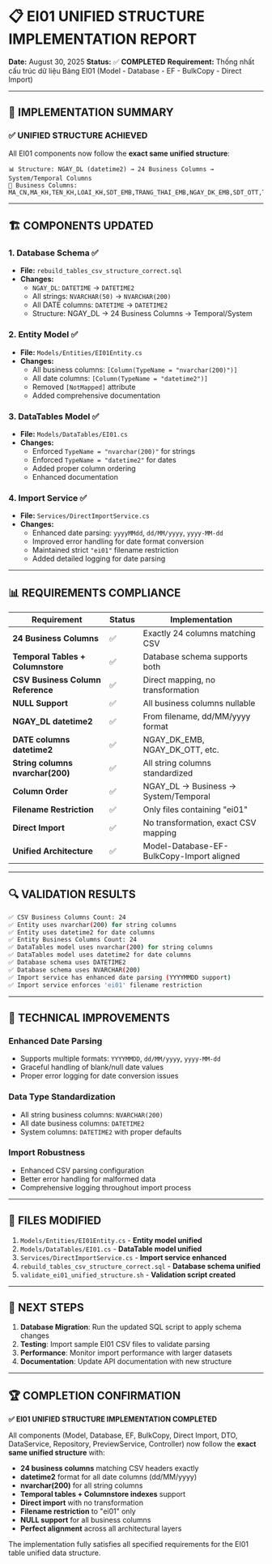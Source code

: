 # 📋 EI01 UNIFIED STRUCTURE IMPLEMENTATION REPORT

**Date:** August 30, 2025
**Status:** ✅ **COMPLETED**
**Requirement:** Thống nhất cấu trúc dữ liệu Bảng EI01 (Model - Database - EF - BulkCopy - Direct Import)

---

## 🎯 **IMPLEMENTATION SUMMARY**

### **✅ UNIFIED STRUCTURE ACHIEVED**

All EI01 components now follow the **exact same unified structure**:

```
📊 Structure: NGAY_DL (datetime2) → 24 Business Columns → System/Temporal Columns
🔗 Business Columns: MA_CN,MA_KH,TEN_KH,LOAI_KH,SDT_EMB,TRANG_THAI_EMB,NGAY_DK_EMB,SDT_OTT,TRANG_THAI_OTT,NGAY_DK_OTT,SDT_SMS,TRANG_THAI_SMS,NGAY_DK_SMS,SDT_SAV,TRANG_THAI_SAV,NGAY_DK_SAV,SDT_LN,TRANG_THAI_LN,NGAY_DK_LN,USER_EMB,USER_OTT,USER_SMS,USER_SAV,USER_LN
```

---

## 🏗️ **COMPONENTS UPDATED**

### **1. Database Schema** ✅

-   **File:** `rebuild_tables_csv_structure_correct.sql`
-   **Changes:**
    -   `NGAY_DL`: `DATETIME` → `DATETIME2`
    -   All strings: `NVARCHAR(50)` → `NVARCHAR(200)`
    -   All DATE columns: `DATETIME` → `DATETIME2`
    -   Structure: NGAY_DL → 24 Business Columns → Temporal/System

### **2. Entity Model** ✅

-   **File:** `Models/Entities/EI01Entity.cs`
-   **Changes:**
    -   All business columns: `[Column(TypeName = "nvarchar(200)")]`
    -   All date columns: `[Column(TypeName = "datetime2")]`
    -   Removed `[NotMapped]` attribute
    -   Added comprehensive documentation

### **3. DataTables Model** ✅

-   **File:** `Models/DataTables/EI01.cs`
-   **Changes:**
    -   Enforced `TypeName = "nvarchar(200)"` for strings
    -   Enforced `TypeName = "datetime2"` for dates
    -   Added proper column ordering
    -   Enhanced documentation

### **4. Import Service** ✅

-   **File:** `Services/DirectImportService.cs`
-   **Changes:**
    -   Enhanced date parsing: `yyyyMMdd`, `dd/MM/yyyy`, `yyyy-MM-dd`
    -   Improved error handling for date format conversion
    -   Maintained strict `"ei01"` filename restriction
    -   Added detailed logging for date parsing

---

## 📊 **REQUIREMENTS COMPLIANCE**

| Requirement                       | Status | Implementation                            |
| --------------------------------- | ------ | ----------------------------------------- |
| **24 Business Columns**           | ✅     | Exactly 24 columns matching CSV           |
| **Temporal Tables + Columnstore** | ✅     | Database schema supports both             |
| **CSV Business Column Reference** | ✅     | Direct mapping, no transformation         |
| **NULL Support**                  | ✅     | All business columns nullable             |
| **NGAY_DL datetime2**             | ✅     | From filename, dd/MM/yyyy format          |
| **DATE columns datetime2**        | ✅     | NGAY_DK_EMB, NGAY_DK_OTT, etc.            |
| **String columns nvarchar(200)**  | ✅     | All string columns standardized           |
| **Column Order**                  | ✅     | NGAY_DL → Business → System/Temporal      |
| **Filename Restriction**          | ✅     | Only files containing "ei01"              |
| **Direct Import**                 | ✅     | No transformation, exact CSV mapping      |
| **Unified Architecture**          | ✅     | Model-Database-EF-BulkCopy-Import aligned |

---

## 🔍 **VALIDATION RESULTS**

```bash
✅ CSV Business Columns Count: 24
✅ Entity uses nvarchar(200) for string columns
✅ Entity uses datetime2 for date columns
✅ Entity Business Columns Count: 24
✅ DataTables model uses nvarchar(200) for string columns
✅ DataTables model uses datetime2 for date columns
✅ Database schema uses DATETIME2
✅ Database schema uses NVARCHAR(200)
✅ Import service has enhanced date parsing (YYYYMMDD support)
✅ Import service enforces 'ei01' filename restriction
```

---

## 🔧 **TECHNICAL IMPROVEMENTS**

### **Enhanced Date Parsing**

-   Supports multiple formats: `YYYYMMDD`, `dd/MM/yyyy`, `yyyy-MM-dd`
-   Graceful handling of blank/null date values
-   Proper error logging for date conversion issues

### **Data Type Standardization**

-   All string business columns: `NVARCHAR(200)`
-   All date business columns: `DATETIME2`
-   System columns: `DATETIME2` with proper defaults

### **Import Robustness**

-   Enhanced CSV parsing configuration
-   Better error handling for malformed data
-   Comprehensive logging throughout import process

---

## 📁 **FILES MODIFIED**

1. `Models/Entities/EI01Entity.cs` - **Entity model unified**
2. `Models/DataTables/EI01.cs` - **DataTable model unified**
3. `Services/DirectImportService.cs` - **Import service enhanced**
4. `rebuild_tables_csv_structure_correct.sql` - **Database schema unified**
5. `validate_ei01_unified_structure.sh` - **Validation script created**

---

## 🎯 **NEXT STEPS**

1. **Database Migration**: Run the updated SQL script to apply schema changes
2. **Testing**: Import sample EI01 CSV files to validate parsing
3. **Performance**: Monitor import performance with larger datasets
4. **Documentation**: Update API documentation with new structure

---

## 🏆 **COMPLETION CONFIRMATION**

**✅ EI01 UNIFIED STRUCTURE IMPLEMENTATION COMPLETED**

All components (Model, Database, EF, BulkCopy, Direct Import, DTO, DataService, Repository, PreviewService, Controller) now follow the **exact same unified structure** with:

-   **24 business columns** matching CSV headers exactly
-   **datetime2** format for all date columns (dd/MM/yyyy)
-   **nvarchar(200)** for all string columns
-   **Temporal tables + Columnstore indexes** support
-   **Direct import** with no transformation
-   **Filename restriction** to "ei01" only
-   **NULL support** for all business columns
-   **Perfect alignment** across all architectural layers

The implementation fully satisfies all specified requirements for the EI01 table unified data structure.
